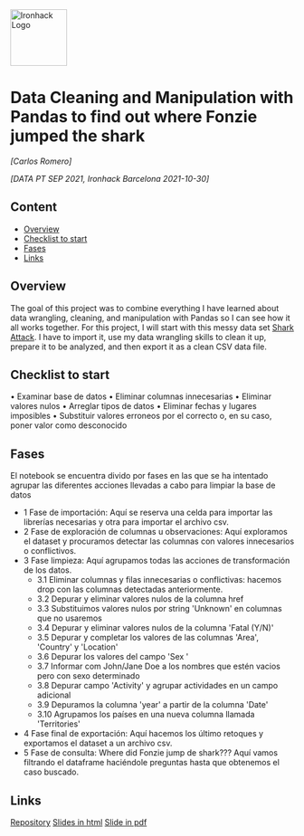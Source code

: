 ﻿<img src="https://bit.ly/2VnXWr2" alt="Ironhack Logo" width="100"/>

# Data Cleaning and Manipulation with Pandas to find out where Fonzie jumped the shark
*[Carlos Romero]*

*[DATA PT SEP 2021, Ironhack Barcelona 2021-10-30]*

## Content
- [Overview](#overview)
- [Checklist to start](#checklist-to-start)
- [Fases](#fases)
- [Links](#links)

## Overview

The goal of this project was to combine everything I have learned about data wrangling, cleaning, and manipulation with Pandas so I can see how it all works together. For this project, I will start with this messy data set [Shark Attack](https://www.kaggle.com/teajay/global-shark-attacks/version/1). I have to import it, use my data wrangling skills to clean it up, prepare it to be analyzed, and then export it as a clean CSV data file.

## Checklist to start
• Examinar base de datos
• Eliminar columnas innecesarias
• Eliminar valores nulos
• Arreglar tipos de datos
• Eliminar fechas y lugares imposibles
• Substituir valores erroneos por el correcto o, en su caso, poner valor como desconocido

## Fases

El notebook se encuentra divido por fases en las que se ha intentado agrupar las diferentes acciones llevadas a cabo para limpiar la base de datos
- 1  Fase de importación: Aquí se reserva una celda para importar las librerías necesarias y otra para importar el archivo csv.
- 2  Fase de exploración de columnas u observaciones: Aquí exploramos el dataset y procuramos detectar las columnas con valores innecesarios o conflictivos.
- 3  Fase limpieza: Aquí agrupamos todas las acciones de transformación de los datos.
	- 3.1  Eliminar columnas y filas innecesarias o conflictivas: hacemos drop con las columnas detectadas anteriormente.
	- 3.2  Depurar y eliminar valores nulos de la columna href
	- 3.3  Substituimos valores nulos por string 'Unknown' en columnas que no usaremos
	- 3.4  Depurar y eliminar valores nulos de la columna 'Fatal (Y/N)'
	- 3.5  Depurar y completar los valores de las columnas 'Area', 'Country' y 'Location'
	- 3.6  Depurar los valores del campo 'Sex '
	- 3.7  Informar com John/Jane Doe a los nombres que estén vacios pero con sexo determinado
	- 3.8  Depurar campo 'Activity' y agrupar actividades en un campo adicional
	- 3.9  Depuramos la columna 'year' a partir de la columna 'Date'
	- 3.10  Agrupamos los países en una nueva columna llamada 'Territories'
- 4  Fase final de exportación: Aquí hacemos los último retoques y exportamos el dataset a un archivo csv.
- 5  Fase de consulta: Where did Fonzie jump de shark??? Aquí vamos filtrando el dataframe haciéndole preguntas hasta que obtenemos el caso buscado.


## Links
[Repository]( https://github.com/ironhack-bcn-data-pt/PR02-project-pandas/pull/22)
[Slides in html](https://drive.google.com/file/d/1Ulhpb53ksjjvWVtfaXYcwjeXQRHaNBfR/view?usp=sharing)
[Slide in pdf](https://drive.google.com/file/d/1Ygw8E27ZZPEKNguXSGmjhkQEXZPoCWjO/view?usp=sharing)






	



